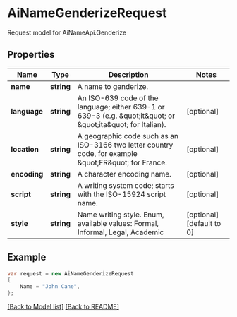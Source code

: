 
# AiNameGenderizeRequest

Request model for AiNameApi.Genderize

## Properties

Name | Type | Description  | Notes
------------- | ------------- | ------------- | -------------
**name** | **string**| A name to genderize. | 
**language** | **string**| An ISO-639 code of the language; either 639-1 or 639-3 (e.g. \&quot;it\&quot; or \&quot;ita\&quot; for Italian).              | [optional] 
**location** | **string**| A geographic code such as an ISO-3166 two letter country code, for example \&quot;FR\&quot; for France.              | [optional] 
**encoding** | **string**| A character encoding name. | [optional] 
**script** | **string**| A writing system code; starts with the ISO-15924 script name. | [optional] 
**style** | **string**| Name writing style. Enum, available values: Formal, Informal, Legal, Academic | [optional] [default to 0]

## Example
```csharp
var request = new AiNameGenderizeRequest
{ 
    Name = "John Cane",
};
```

[[Back to Model list]](Models.md) [[Back to README]](README.md)
